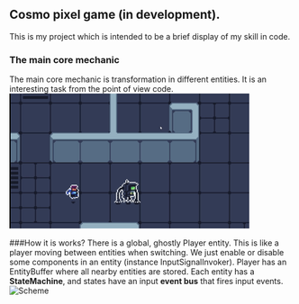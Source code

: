 ## Cosmo pixel game (in development).
This is my project which is intended to be a brief display of my skill in code.
### The main core mechanic 
The main core mechanic is transformation in different entities. It is an interesting task from the point of view code.
![TransformationMechanicDemo](ReadmeData/Demo.gif)

###How it is works?
There is a global, ghostly Player entity. This is like a player moving between entities when switching. We just enable or disable some components in an entity (instance InputSignalInvoker).
Player has an EntityBuffer where all nearby entities are stored. Each entity has a **StateMachine**, and states have an input **event bus** that fires input events.
![Scheme](ReadmeData/Scheme)

